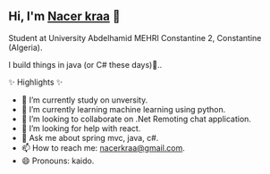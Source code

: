 Hi, I'm [Nacer kraa](https://www.nacerkraa.me) 👋
-------------------------------------------------------------------------------------------------------------------------------

<!--
**nacerkraa/nacerkraa** is a ✨ _special_ ✨ repository because its `README.md` (this file) appears on your GitHub profile.

Here are some ideas to get you started:

- 🔭 I’m currently working on ...........
- 🌱 I’m currently learning ....
- 👯 I’m looking to collaborate on ......
- 🤔 I’m looking for help with ....
- 💬 Ask me about ....
- 📫 How to reach me: ....
- 😄 Pronouns: ...
- ⚡ Fun fact: ...
-->

Student at University Abdelhamid MEHRI Constantine 2, Constantine (Algeria).

I build things in java (or C# these days)💚..

✨ Highlights ✨

- 🔭 I’m currently study on unversity.
- 🌱 I’m currently learning machine learning using python.
- 👯 I’m looking to collaborate on .Net Remoting chat application.
- 🤔 I’m looking for help with react.
- 💬 Ask me about spring mvc, java, c#.
- 📫 How to reach me: nacerkraa@gmail.com.
- 😄 Pronouns: kaido.
